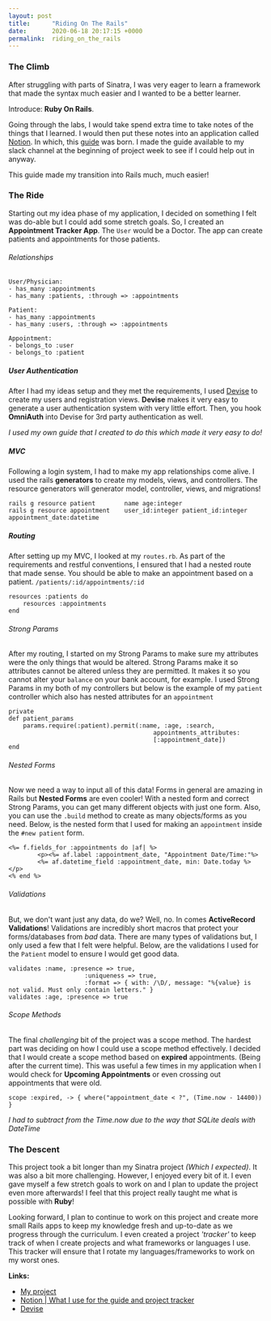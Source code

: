 ```yaml
---
layout: post
title:      "Riding On The Rails"
date:       2020-06-18 20:17:15 +0000
permalink:  riding_on_the_rails
---
```


### The Climb
After struggling with parts of Sinatra, I was very eager to learn a framework that made the syntax much easier and I wanted to be a better learner.

Introduce: **Ruby On Rails**. 

Going through the labs, I would take spend extra time to take notes of the things that I learned. I would then put these notes into an application called [Notion](http://notion.so). In which, this [guide](https://drive.google.com/file/d/1dn2QEl-SNKfuU8MTb0SwQtjLf7cGSWmI/view?usp=sharing) was born. I made the guide available to my slack channel at the beginning of project week to see if I could help out in anyway.


This guide made my transition into Rails much, much easier!

### The Ride
Starting out my idea phase of my application, I decided on something I felt was do-able but I could add some stretch goals. So, I created an **Appointment Tracker App**. The `User` would be a Doctor. The app can create patients and appointments for those patients.
###### Relationships
```
User/Physician:
- has_many :appointments
- has_many :patients, :through => :appointments

Patient:
- has_many :appointments
- has_many :users, :through => :appointments

Appointment:
- belongs_to :user
- belongs_to :patient
```

##### User Authentication
After I had my ideas setup and they met the requirements, I used [Devise](https://github.com/heartcombo/devise) to create my users and registration views. **Devise** makes it very easy to generate a user authentication system with very little effort. Then, you hook **OmniAuth** into Devise for 3rd party authentication as well.

*I used my own guide that I created to do this which made it very easy to do!*


##### MVC
Following a login system, I had to make my app relationships come alive. I used the rails **generators** to create my models, views, and controllers. The resource generators will generator model, controller, views, and migrations!
```
rails g resource patient        name age:integer
rails g resource appointment    user_id:integer patient_id:integer appointment_date:datetime
```

##### Routing
After setting up my MVC, I looked at my `routes.rb`. As part of the requirements and restful conventions, I ensured that I had a nested route that made sense. You should be able to make an appointment based on a patient. `/patients/:id/appointments/:id`
```
resources :patients do
    resources :appointments
end
```

###### Strong Params
After my routing, I started on my Strong Params to make sure my attributes were the only things that would be altered. Strong Params make it so attributes cannot be altered unless they are permitted. It makes it so you cannot alter your `balance` on your bank account, for example. I used Strong Params in my both of my controllers but below is the example of my `patient` controller which also has nested attributes for an `appointment`
```
private
def patient_params
    params.require(:patient).permit(:name, :age, :search,
                                        appointments_attributes:
                                        [:appointment_date])
end
```

###### Nested Forms
Now we need a way to input all of this data! Forms in general are amazing in Rails but **Nested Forms** are even cooler! With a nested form and correct Strong Params, you can get many different objects with just one form. Also, you can use the `.build` method to create as many objects/forms as you need. Below, is the nested form that I used for making an `appointment` inside the `#new patient` form.

```
<%= f.fields_for :appointments do |af| %>
        <p><%= af.label :appointment_date, "Appointment Date/Time:"%>
        <%= af.datetime_field :appointment_date, min: Date.today %></p>
<% end %>
```

###### Validations
But, we don't want just any data, do we? Well, no. In comes **ActiveRecord Validations**! Validations are incredibly short macros that protect your forms/databases from *bad* data. There are many types of validations but, I only used a few that I felt were helpful. Below, are the validations I used for the `Patient` model to ensure I would get good data.
```
validates :name, :presence => true,
                     :uniqueness => true,
                     :format => { with: /\D/, message: "%{value} is not valid. Must only contain letters." }
validates :age, :presence => true
```


###### Scope Methods
The final *challenging* bit of the project was a scope method. The hardest part was deciding on how I could use a scope method effectively. I decided that I would create a scope method based on **expired** appointments. (Being after the current time). This was useful a few times in my application when I would check for **Upcoming Appointments** or even crossing out appointments that were old.



    scope :expired, -> { where("appointment_date < ?", (Time.now - 14400)) }
*I had to subtract from the Time.now due to the way that SQLite deals with DateTime*

### The Descent
This project took a bit longer than my Sinatra project *(Which I expected)*. It was also a bit more challenging. However, I enjoyed every bit of it. I even gave myself a few stretch goals to work on and I plan to update the project even more afterwards! I feel that this project really taught me what is possible with **Ruby**! 

Looking forward, I plan to continue to work on this project and create more small Rails apps to keep my knowledge fresh and up-to-date as we progress through the curriculum. I even created a project *'tracker'* to keep track of when I create projects and what frameworks or languages I use. This tracker will ensure that I rotate my languages/frameworks to work on my worst ones.

**Links:**
- [My project](https://github.com/Xearta/rails-appointment-tracker)
- [Notion | What I use for the guide and project tracker](https://notion.so)
- [Devise](https://github.com/heartcombo/devise)
